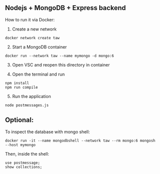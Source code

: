 Nodejs + MongoDB + Express  backend
---

How to run it via Docker:

1. Create a new network

```
docker network create taw
```


2. Start a MongoDB container 

```
docker run --network taw --name mymongo -d mongo:6
```


3. Open VSC and reopen this directory in container


4. Open the terminal and run

```
npm install
npm run compile
```

5. Run the application

```
node postmessages.js
```


Optional:
---

To inspect the database with mongo shell:

```
docker run -it --name mongodbshell --network taw --rm mongo:6 mongosh --host mymongo
```

Then, inside the shell:

```
use postmessage;
show collections;
```
